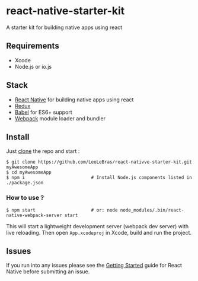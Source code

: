 # react-native-starter-kit
A starter kit for building native apps using react

## Requirements
- Xcode
- Node.js or io.js


## Stack
- [React Native](https://facebook.github.io/react-native/) for building native apps using react
- [Redux](http://rackt.github.io/redux/index.html)
- [Babel](http://babeljs.io/) for ES6+ support
- [Webpack](https://webpack.github.io/) module loader and bundler



## Install

Just [clone](github-windows://openRepo/https://github.com/LeoLeBras/react-native-starter-kit.git) the repo
and start :

```shell
$ git clone https://github.com/LeoLeBras/react-nativve-starter-kit.git myAwesomeApp
$ cd myAwesomeApp
$ npm i                         # Install Node.js components listed in ./package.json
```

### How to use ?

```shell
$ npm start                     # or: node node_modules/.bin/react-native-webpack-server start
```

This will start a lightweight development server (webpack dev server) with live reloading.
Then open `App.xcodeproj` in Xcode, build and run the project.


## Issues
If you run into any issues please see the [Getting Started](http://facebook.github.io/react-native/docs/getting-started.html) guide for React Native before submitting an issue.
